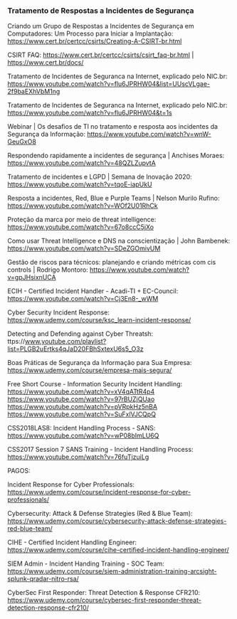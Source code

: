 ### Tratamento de Respostas a Incidentes de Segurança

Criando um Grupo de Respostas a Incidentes de Segurança em Computadores: Um Processo para Iniciar a Implantação: https://www.cert.br/certcc/csirts/Creating-A-CSIRT-br.html

CSIRT FAQ: https://www.cert.br/certcc/csirts/csirt_faq-br.html | https://www.cert.br/docs/

Tratamento de Incidentes de Seguranca na Internet, explicado pelo NIC.br: https://www.youtube.com/watch?v=flu6JPRHW04&list=UUscVLgae-2f9baEXhVbM1ng

Tratamento de Incidentes de Seguranca na Internet, explicado pelo NIC.br: https://www.youtube.com/watch?v=flu6JPRHW04&t=1s 

Webinar | Os desafios de TI no tratamento e resposta aos incidentes da Segurança da Informação: https://www.youtube.com/watch?v=wnW-GeuGxO8

Respondendo rapidamente a incidentes de segurança | Anchises Moraes: https://www.youtube.com/watch?v=48QZLZupvtA

Tratamento de incidentes e LGPD | Semana de Inovação 2020: https://www.youtube.com/watch?v=tqoE-iapUkU

Resposta a incidentes, Red, Blue e Purple Teams | Nelson Murilo Rufino: https://www.youtube.com/watch?v=WOf2U01RhCk

Proteção da marca por meio de threat intelligence: https://www.youtube.com/watch?v=67o8ccC5jXo

Como usar Threat Intelligence e DNS na conscientização | John Bambenek: https://www.youtube.com/watch?v=SDeZGOmivUM

Gestão de riscos para técnicos: planejando e criando métricas com cis controls | Rodrigo Montoro: https://www.youtube.com/watch?v=gpJHsixnUCA

ECIH - Certified Incident Handler - Acadi-TI + EC-Council: https://www.youtube.com/watch?v=Cj3En8-_wWM

Cyber Security Incident Response: https://www.udemy.com/course/ksc_learn-incident-response/

Detecting and Defending against Cyber Threatsh: ttps://www.youtube.com/playlist?list=PLGB2uErtks4qJaD20FBhSxtexU6s5_O3z

Boas Práticas de Segurança da Informação para Sua Empresa: https://www.udemy.com/course/empresa-mais-segura/

Free Short Course - Information Security Incident Handling:
https://www.youtube.com/watch?v=xV4qATtR4p4
https://www.youtube.com/watch?v=97rBUZjQUao
https://www.youtube.com/watch?v=pVRpkHz5nBA
https://www.youtube.com/watch?v=SuFxlVJCQpQ

CSS2018LAS8: Incident Handling Process - SANS: https://www.youtube.com/watch?v=wP08bImLU6Q

CSS2017 Session 7 SANS Training - Incident Handling Process: https://www.youtube.com/watch?v=76fuTjzuiLg

PAGOS: 

Incident Response for Cyber Professionals: https://www.udemy.com/course/incident-response-for-cyber-professionals/

Cybersecurity: Attack & Defense Strategies (Red & Blue Team): https://www.udemy.com/course/cybersecurity-attack-defense-strategies-red-blue-team/

CIHE - Certified Incident Handling Engineer: https://www.udemy.com/course/cihe-certified-incident-handling-engineer/

SIEM Admin - Incident Handing Training - SOC Team: https://www.udemy.com/course/siem-administration-training-arcsight-splunk-qradar-nitro-rsa/

CyberSec First Responder: Threat Detection & Response CFR210: https://www.udemy.com/course/cybersec-first-responder-threat-detection-response-cfr210/





